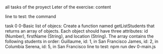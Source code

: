 all tasks of the proyect
Leter of the exercise:
content

line to test: the command

task 0
0-Basic list of objecs:
Create a function named getListStudents that returns an array of objects.
Each object should have three attributes: id (Number), firstName (String), and location (String).
The array contains the following students in order:
Guillaume, id: 1, in San Francisco
James, id: 2, in Columbia
Serena, id: 5, in San Francisco
line to test: npm run dev 0-main.js